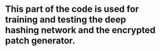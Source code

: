 # This part of the code is used for training and testing the deep hashing network and the encrypted patch generator.
